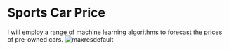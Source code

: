 # Sports Car Price
I will employ a range of machine learning algorithms to forecast the prices of pre-owned cars.
![maxresdefault](https://github.com/jayeshmuley10/SportsCarPrice/assets/115483595/f7610741-0dd2-4ae9-b780-3d70c06ac9fb)
